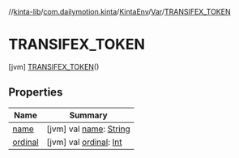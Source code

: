//[kinta-lib](../../../../../index.md)/[com.dailymotion.kinta](../../../index.md)/[KintaEnv](../../index.md)/[Var](../index.md)/[TRANSIFEX_TOKEN](index.md)



# TRANSIFEX_TOKEN  
 [jvm] [TRANSIFEX_TOKEN](index.md)()  
   


## Properties  
  
|  Name |  Summary | 
|---|---|
| <a name="com.dailymotion.kinta/KintaEnv.Var.TRANSIFEX_TOKEN/name/#/PointingToDeclaration/"></a>[name](name.md)| <a name="com.dailymotion.kinta/KintaEnv.Var.TRANSIFEX_TOKEN/name/#/PointingToDeclaration/"></a> [jvm] val [name](name.md): [String](https://kotlinlang.org/api/latest/jvm/stdlib/kotlin/-string/index.html)   <br>|
| <a name="com.dailymotion.kinta/KintaEnv.Var.TRANSIFEX_TOKEN/ordinal/#/PointingToDeclaration/"></a>[ordinal](ordinal.md)| <a name="com.dailymotion.kinta/KintaEnv.Var.TRANSIFEX_TOKEN/ordinal/#/PointingToDeclaration/"></a> [jvm] val [ordinal](ordinal.md): [Int](https://kotlinlang.org/api/latest/jvm/stdlib/kotlin/-int/index.html)   <br>|

